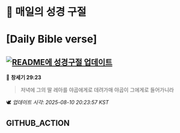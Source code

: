 # 🙏 매일의 성경 구절
# [Daily Bible verse]
## [![README에 성경구절 업데이트](https://github.com/DONGSUKA/first_test/actions/workflows/update-readme-bible.yml/badge.svg)](https://github.com/DONGSUKA/first_test/actions/workflows/update-readme-bible.yml)
<!-- START_BIBLE_VERSE -->
📖 **창세기 29:23**
> 저녁에 그의 딸 레아를 야곱에게로 데려가매 야곱이 그에게로 들어가니라

🕊️ _업데이트 시각: 2025-08-10 20:23:57 KST_
  <!-- END_BIBLE_VERSE -->
## GITHUB_ACTION
